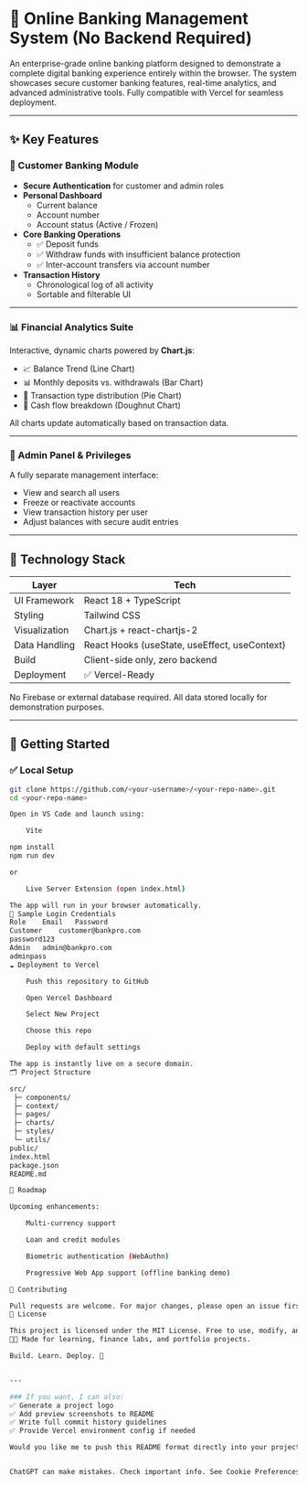 # 🏦 Online Banking Management System (No Backend Required)

An enterprise-grade online banking platform designed to demonstrate a complete digital banking experience entirely within the browser. The system showcases secure customer banking features, real-time analytics, and advanced administrative tools. Fully compatible with Vercel for seamless deployment.

---

## ✨ Key Features

### 👤 Customer Banking Module
- **Secure Authentication** for customer and admin roles
- **Personal Dashboard**
  - Current balance
  - Account number
  - Account status (Active / Frozen)
- **Core Banking Operations**
  - ✅ Deposit funds
  - ✅ Withdraw funds with insufficient balance protection
  - ✅ Inter-account transfers via account number
- **Transaction History**
  - Chronological log of all activity
  - Sortable and filterable UI

---

### 📊 Financial Analytics Suite
Interactive, dynamic charts powered by **Chart.js**:
- 📈 Balance Trend (Line Chart)
- 📊 Monthly deposits vs. withdrawals (Bar Chart)
- 🥧 Transaction type distribution (Pie Chart)
- 🍩 Cash flow breakdown (Doughnut Chart)

All charts update automatically based on transaction data.

---

### 🔐 Admin Panel & Privileges
A fully separate management interface:
- View and search all users
- Freeze or reactivate accounts
- View transaction history per user
- Adjust balances with secure audit entries

---

## 🧩 Technology Stack

| Layer | Tech |
|-------|------|
| UI Framework | React 18 + TypeScript |
| Styling | Tailwind CSS |
| Visualization | Chart.js + react-chartjs-2 |
| Data Handling | React Hooks (useState, useEffect, useContext) |
| Build | Client-side only, zero backend |
| Deployment | ✅ Vercel-Ready |

No Firebase or external database required. All data stored locally for demonstration purposes.

---

## 🚀 Getting Started

### ✅ Local Setup
```bash
git clone https://github.com/<your-username>/<your-repo-name>.git
cd <your-repo-name>

Open in VS Code and launch using:

    Vite

npm install
npm run dev

or

    Live Server Extension (open index.html)

The app will run in your browser automatically.
🔑 Sample Login Credentials
Role	Email	Password
Customer	customer@bankpro.com
password123
Admin	admin@bankpro.com
adminpass
☁️ Deployment to Vercel

    Push this repository to GitHub

    Open Vercel Dashboard

    Select New Project

    Choose this repo

    Deploy with default settings

The app is instantly live on a secure domain.
🗂️ Project Structure

src/
 ├─ components/
 ├─ context/
 ├─ pages/
 ├─ charts/
 ├─ styles/
 └─ utils/
public/
index.html
package.json
README.md

📌 Roadmap

Upcoming enhancements:

    Multi-currency support

    Loan and credit modules

    Biometric authentication (WebAuthn)

    Progressive Web App support (offline banking demo)

🙌 Contributing

Pull requests are welcome. For major changes, please open an issue first to discuss proposals.
📜 License

This project is licensed under the MIT License. Free to use, modify, and deploy.
👨‍💻 Made for learning, finance labs, and portfolio projects.

Build. Learn. Deploy. 🚀


---

### If you want, I can also:
✅ Generate a project logo  
✅ Add preview screenshots to README  
✅ Write full commit history guidelines  
✅ Provide Vercel environment config if needed

Would you like me to push this README format directly into your project and customize it with your GitHub username and repo name?


ChatGPT can make mistakes. Check important info. See Cookie Preferences.
